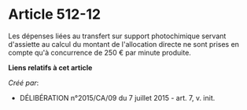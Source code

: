 # Article 512-12

Les dépenses liées au transfert sur support photochimique servant d'assiette au calcul du montant de l'allocation directe ne
sont prises en compte qu'à concurrence de 250 € par minute produite.

**Liens relatifs à cet article**

_Créé par_:

  - DÉLIBÉRATION n°2015/CA/09 du 7 juillet 2015 - art. 7, v. init.
